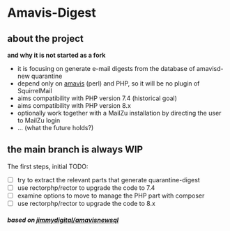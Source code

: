 # Amavis-Digest
## about the project
**and why it is not started as a fork**
- it is focusing on generate e-mail digests from the database of amavisd-new quarantine
- depend only on [amavis](https://gitlab.com/amavis/amavis) (perl) and PHP, so it will be no plugin of SquirrelMail
- aims compatibility with PHP version 7.4 (historical goal)
- aims compatibility with PHP version 8.x
- optionally work together with a MailZu installation by directing the user to MailZu login
- ... (what the future holds?)

## the main branch is always WIP
The first steps, initial TODO:
- [ ] try to extract the relevant parts that generate quarantine-digest
- [ ] use rectorphp/rector to upgrade the code to 7.4
- [ ] examine options to move to manage the PHP part with composer
- [ ] use rectorphp/rector to upgrade the code to 8.x

##### based on [jimmydigital/amavisnewsql](https://github.com/jimmydigital/amavisnewsql)
